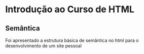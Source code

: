 

# Introdução ao  Curso de HTML







##  Semântica 

Foi apresentado a estrutura básica de semântica no html para o desenvolvimento de um site pessoal
